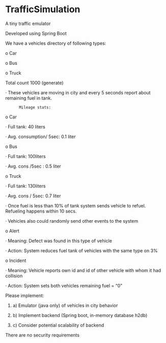# TrafficSimulation
A tiny traffic emulator

Developed using Spring Boot

 We have a vehicles directory of following types:

o   Car

o   Bus

o   Truck

Total count 1000 (generate)

·         These vehicles are moving in city and every 5 seconds report about remaining fuel in tank.

          Mileage stats:

o   Car

·         Full tank: 40 liters

·         Avg. consumption/ 5sec: 0.1 liter

o   Bus

·         Full tank: 100liters

·         Avg. cons /5sec : 0.5 liter

o   Truck

·         Full tank: 130liters

·         Avg. cons / 5sec: 0.7 liter



·         Once fuel is less than 10% of tank system sends vehicle to refuel. Refueling happens within 10 secs.

·         Vehicles also could randomly send other events to the system

o   Alert

·         Meaning: Defect was found in this type of vehicle

·         Action: System reduces fuel tank of vehicles with the same type on 3%

o   Incident

·         Meaning: Vehicle reports own id and id of other vehicle with whom it had collision

·         Action: System sets both vehicles remaining fuel = “0”

 

Please implement:

1.    a)    Emulator (java only) of vehicles in city behavior

2.    b) Implement backend (Spring boot, in-memory database h2db)

3.    c) Consider potential scalability of backend

There are no security requirements
